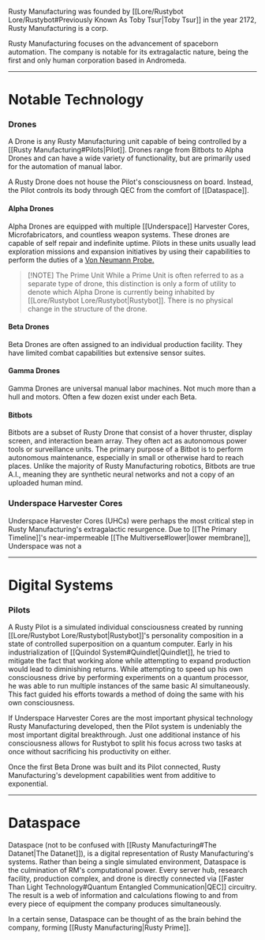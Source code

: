 Rusty Manufacturing was founded by [[Lore/Rustybot Lore/Rustybot#Previously Known As Toby Tsur|Toby Tsur]] in the year 2172, Rusty Manufacturing is a corp.

Rusty Manufacturing focuses on the advancement of spaceborn automation. The company is notable for its extragalactic nature, being the first and only human corporation based in Andromeda.

---
# Notable Technology

### Drones
A Drone is any Rusty Manufacturing unit capable of being controlled by a [[Rusty Manufacturing#Pilots|Pilot]]. Drones range from Bitbots to Alpha Drones and can have a wide variety of functionality, but are primarily used for the automation of manual labor.

A Rusty Drone does not house the Pilot's consciousness on board. Instead, the Pilot controls its body through QEC from the comfort of [[Dataspace]].

#### Alpha Drones
Alpha Drones are equipped with multiple [[Underspace]] Harvester Cores, Microfabricators, and countless weapon systems. These drones are capable of self repair and indefinite uptime. Pilots in these units usually lead exploration missions and expansion initiatives by using their capabilities to perform the duties of a [Von Neumann Probe.](https://en.wikipedia.org/wiki/Self-replicating_spacecraft)

> [!NOTE] The Prime Unit
> While a Prime Unit is often referred to as a separate type of drone, this distinction is only a form of utility to denote which Alpha Drone is currently being inhabited by [[Lore/Rustybot Lore/Rustybot|Rustybot]]. There is no physical change in the structure of the drone.

#### Beta Drones
Beta Drones are often assigned to an individual production facility. They have limited combat capabilities but extensive sensor suites.

#### Gamma Drones
Gamma Drones are universal manual labor machines. Not much more than a hull and motors. Often a few dozen exist under each Beta.

#### Bitbots
Bitbots are a subset of Rusty Drone that consist of a hover thruster, display screen, and interaction beam array. They often act as autonomous power tools or surveillance units. The primary purpose of a Bitbot is to perform autonomous maintenance, especially in small or otherwise hard to reach places. Unlike the majority of Rusty Manufacturing robotics, Bitbots are true A.I., meaning they are synthetic neural networks and not a copy of an uploaded human mind.

### Underspace Harvester Cores
Underspace Harvester Cores (UHCs) were perhaps the most critical step in Rusty Manufacturing's extragalactic resurgence. Due to [[The Primary Timeline]]'s near-impermeable [[The Multiverse#lower|lower membrane]], Underspace was not a 

---
# Digital Systems

### Pilots
A Rusty Pilot is a simulated individual consciousness created by running [[Lore/Rustybot Lore/Rustybot|Rustybot]]'s personality composition in a state of controlled superposition on a quantum computer. Early in his industrialization of [[Quindol System#Quindlet|Quindlet]], he tried to mitigate the fact that working alone while attempting to expand production would lead to diminishing returns. While attempting to speed up his own consciousness drive by performing experiments on a quantum processor, he was able to run multiple instances of the same basic AI simultaneously. This fact guided his efforts towards a method of doing the same with his own consciousness.

If Underspace Harvester Cores are the most important physical technology Rusty Manufacturing developed, then the Pilot system is undeniably the most important digital breakthrough. Just one additional instance of his consciousness allows for Rustybot to split his focus across two tasks at once without sacrificing his productivity on either.

Once the first Beta Drone was built and its Pilot connected, Rusty Manufacturing's development capabilities went from additive to exponential.

---
# Dataspace
Dataspace (not to be confused with [[Rusty Manufacturing#The Datanet|The Datanet]]), is a digital representation of Rusty Manufacturing's systems. Rather than being a single simulated environment, Dataspace is the culmination of RM's computational power. Every server hub, research facility, production complex, and drone is directly connected via [[Faster Than Light Technology#Quantum Entangled Communication|QEC]] circuitry. The result is a web of information and calculations flowing to and from every piece of equipment the company produces simultaneously.

In a certain sense, Dataspace can be thought of as the brain behind the company, forming [[Rusty Manufacturing|Rusty Prime]].